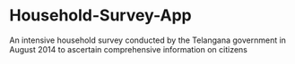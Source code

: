 # Household-Survey-App
An intensive household survey conducted by the Telangana government in August 2014 to ascertain comprehensive information on citizens
